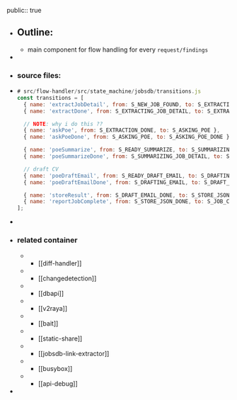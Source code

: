 public:: true

- ## Outline:
	- main component for flow handling for every `request/findings`
-
- ### source files:
- ```js
  # src/flow-handler/src/state_machine/jobsdb/transitions.js
  const transitions = [
    { name: 'extractJobDetail', from: S_NEW_JOB_FOUND, to: S_EXTRACTING_JOB_DETAIL },
    { name: 'extractDone', from: S_EXTRACTING_JOB_DETAIL, to: S_EXTRACTION_DONE },
  
    // NOTE: why i do this ??
    { name: 'askPoe', from: S_EXTRACTION_DONE, to: S_ASKING_POE },
    { name: 'askPoeDone', from: S_ASKING_POE, to: S_ASKING_POE_DONE },
  
    { name: 'poeSummarize', from: S_READY_SUMMARIZE, to: S_SUMMARIZING_JOB_DETAIL },
    { name: 'poeSummarizeDone', from: S_SUMMARIZING_JOB_DETAIL, to: S_READY_DRAFT_EMAIL },
  
    // draft CV
    { name: 'poeDraftEmail', from: S_READY_DRAFT_EMAIL, to: S_DRAFTING_EMAIL },
    { name: 'poeDraftEmailDone', from: S_DRAFTING_EMAIL, to: S_DRAFT_EMAIL_DONE },
  
    { name: 'storeResult', from: S_DRAFT_EMAIL_DONE, to: S_STORE_JSON_DONE },
    { name: 'reportJobComplete', from: S_STORE_JSON_DONE, to: S_JOB_COMPLETE },
  ];
  ```
-
- ### related container
	- - [[diff-handler]]
	- - [[changedetection]]
	- - [[dbapi]]
	- - [[v2raya]]
	- - [[bait]]
	- - [[static-share]]
	- - [[jobsdb-link-extractor]]
	- - [[busybox]]
	- - [[api-debug]]
-